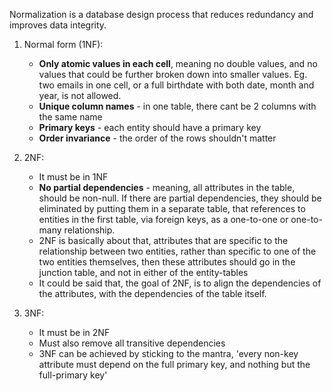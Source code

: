 
Normalization is a database design process that reduces redundancy and improves data integrity.

1. Normal form (1NF):
	* **Only atomic values in each cell**, meaning no double values, and no values that could be further broken down into smaller values. Eg. two emails in one cell, or a full birthdate with both date, month and year, is not allowed.
	* **Unique column names** - in one table, there cant be 2 columns with the same name
	* **Primary keys** - each entity should have a primary key
	* **Order invariance** - the order of the rows shouldn't matter

2. 2NF:
	* It must be in 1NF
	* **No partial dependencies** - meaning, all attributes in the table, should be non-null. If there are partial dependencies, they should be eliminated by putting them in a separate table, that references to entities in the first table, via foreign keys, as a one-to-one or one-to-many relationship. 
	* 2NF is basically about that, attributes that are specific to the relationship between two entities, rather than specific to one of the two entities themselves, then these attributes should go in the junction table, and not in either of the entity-tables
	* It could be said that, the goal of 2NF, is to align the dependencies of the attributes, with the dependencies of the table itself. 

3. 3NF:
	* It must be in 2NF
	* Must also remove all transitive dependencies
	* 3NF can be achieved by sticking to the mantra, 'every non-key attribute must depend on the full primary key, and nothing but the full-primary key'